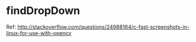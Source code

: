 # findDropDown
Ref: http://stackoverflow.com/questions/24988164/c-fast-screenshots-in-linux-for-use-with-opencv
